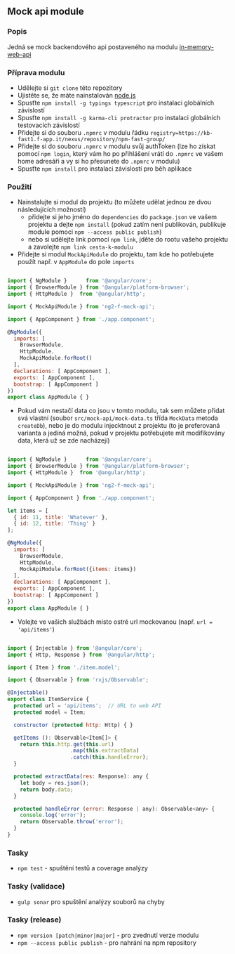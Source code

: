 ## Mock api module

### Popis

Jedná se mock backendového api postaveného na modulu [in-memory-web-api](https://github.com/angular/in-memory-web-api)

### Příprava modulu
- Udělejte si `git clone` této repozitory
- Ujistěte se, že máte nainstalován [node.js](https://nodejs.org/)
- Spusťte `npm install -g typings typescript` pro instalaci globálních závislostí
- Spusťte `npm install -g karma-cli protractor` pro instalaci globálních testovacích závislostí
- Přidejte si do souboru `.npmrc` v modulu řádku `registry=https://kb-fast1.f-app.it/nexus/repository/npm-fast-group/`
- Přidejte si do souboru `.npmrc` v modulu svůj authToken (lze ho získat pomocí `npm login`, který vám ho po přihlášení vrátí do `.npmrc` ve vašem home adresáři a vy si ho přesunete do `.npmrc` v modulu)
- Spusťte `npm install` pro instalaci závislostí pro běh aplikace

### Použití
- Nainstalujte si modul do projektu (to můžete udělat jednou ze dvou následujících možností)
    - přidejte si jeho jméno do `dependencies` do `package.json` ve vašem projektu a dejte `npm install` (pokud zatím není publikován, publikuje module pomoci `npm --access public publish`)
    - nebo si udělejte link pomocí `npm link`, jděte do rootu vašeho projektu a zavolejte `npm link cesta-k-modulu`
- Přidejte si modul `MockApiModule` do projektu, tam kde ho potřebujete použít např. v `AppModule` do pole `imports`

```js

import { NgModule }      from '@angular/core';
import { BrowserModule } from '@angular/platform-browser';
import { HttpModule }  from '@angular/http';

import { MockApiModule } from 'ng2-f-mock-api';

import { AppComponent } from './app.component';

@NgModule({
  imports: [
    BrowserModule,
    HttpModule,
    MockApiModule.forRoot()
  ],
  declarations: [ AppComponent ],
  exports: [ AppComponent ],
  bootstrap: [ AppComponent ]
})
export class AppModule { }

```

- Pokud vám nestačí data co jsou v tomto modulu, tak sem můžete přidat svá vlastní (soubor `src/mock-api/mock-data.ts` třída `MockData` metoda `createDb`), nebo je do modulu injecktnout z projektu (to je preferovaná varianta a jediná možná, pokud v projektu potřebujete mít modifikovány data, která už se zde nacházejí)

```js

import { NgModule }      from '@angular/core';
import { BrowserModule } from '@angular/platform-browser';
import { HttpModule }  from '@angular/http';

import { MockApiModule } from 'ng2-f-mock-api';

import { AppComponent } from './app.component';

let items = [
  { id: 11, title: 'Whatever' },
  { id: 12, title: 'Thing' }
];

@NgModule({
  imports: [
    BrowserModule,
    HttpModule,
    MockApiModule.forRoot({items: items})
  ],
  declarations: [ AppComponent ],
  exports: [ AppComponent ],
  bootstrap: [ AppComponent ]
})
export class AppModule { }

```

- Volejte ve vašich službách místo ostré url mockovanou (např. `url = 'api/items'`)

```js

import { Injectable } from '@angular/core';
import { Http, Response } from '@angular/http';

import { Item } from './item.model';

import { Observable } from 'rxjs/Observable';

@Injectable()
export class ItemService {
  protected url = 'api/items';  // URL to web API
  protected model = Item;

  constructor (protected http: Http) { }

  getItems (): Observable<Item[]> {
    return this.http.get(this.url)
                    .map(this.extractData)
                    .catch(this.handleError);
  }

  protected extractData(res: Response): any {
    let body = res.json();
    return body.data;
  }

  protected handleError (error: Response | any): Observable<any> {
    console.log('error');
    return Observable.throw('error');
  }
}

```

### Tasky
- `npm test` - spuštění testů a coverage analýzy

### Tasky (validace)
- `gulp sonar` pro spuštění analýzy souborů na chyby

### Tasky (release)
- `npm version [patch|minor|major]` - pro zvednutí verze modulu
- `npm --access public publish` - pro nahrání na npm repository
